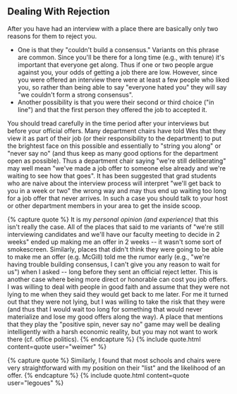 ## Dealing With Rejection

After you have had an interview with a place there are basically only two
reasons for them to reject you. 

- One is that they "couldn't build a consensus." Variants on this phrase
  are common. Since you'll be there for a long time (e.g., with tenure) it's
  important that everyone get along. Thus if one or two people argue against
  you, your odds of getting a job there are low. However, since you were
  offered an interview there were at least a few people who liked you, so
  rather than being able to say "everyone hated you" they will say "we
  couldn't form a strong consensus". 
- Another possibility is that you were their second or third choice ("in
  line") and that the first person they offered the job to accepted it. 


You should tread carefully in the time period after your interviews but
before your official offers. Many department chairs have told Wes that they
view it as part of their job (or their responsibility to the department) to 
put the brightest face on this possible and essentially to "string you
along" or "never say no" (and thus keep as many good options for the
department open as possible). Thus a department chair saying "we're still
deliberating" may well mean "we've made a job offer to someone else already
and we're waiting to see how that goes". It has been suggested that
grad students who are naive about the interview process will interpret
"we'll get back to you in a week or two" the wrong way and may thus end up
waiting too long for a job offer that never arrives. In such a case you
should talk to your host or other department members in your area to get 
the inside scoop.

{% capture quote %}
It is my *personal opinion (and experience)* that this isn't really
the case. All of the places that said to me variants of "we're still
interviewing candidates and we'll have our faculty meeting to decide in 2
weeks" ended up making me an offer in 2 weeks -- it wasn't some sort of
smokescreen. Similarly, places that didn't think they were going to be able
to make me an offer (e.g. McGill) told me the rumor early (e.g., "we're
having trouble building consensus, I can't give you any reason to wait for
us") when I asked -- long before they sent an official reject letter. 
This is another case where being more direct or honorable can cost you job offers.
I was willing to deal with people in good faith and assume that they were
not lying to me when they said they would get back to me later. For me it
turned out that they were not lying, but I was willing to take the risk
that they were (and thus that I would wait too long for something that
would never materialize and lose my good offers along the way).  A place
that mentions that they play the "positive spin, never say no" game may
well be dealing intelligently with a harsh economic reality, but you may
not want to work there (cf. office politics).
{% endcapture %}
{% include quote.html content=quote user="weimer" %}

{% capture quote %}
Similarly, I found that most
schools and chairs were very straightforward with my position on their
"list" and the likelihood of an offer.
{% endcapture %}
{% include quote.html content=quote user="legoues" %}